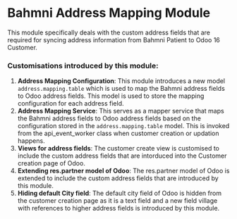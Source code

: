 # Bahmni Address Mapping Module
This module specifically deals with the custom address fields that are required for syncing address information from Bahmni Patient to Odoo 16 Customer.

### Customisations introduced by this module:
1. **Address Mapping Configuration**: This module introduces a new model `address.mapping.table` which is used to map the Bahmni address fields to Odoo address fields. This model is used to store the mapping configuration for each address field.
2. **Address Mapping Service**: This serves as a mapper service that maps the Bahmni address fields to Odoo address fields based on the configuration stored in the `address.mapping.table` model. This is invoked from the api_event_worker class when customer creation or updation happens.
3. **Views for address fields**: The customer create view is customised to include the custom address fields that are intorduced into the Customer creation page of Odoo.
4. **Extending res.partner model of Odoo**: The res.partner model of Odoo is extended to include the custom address fields that are introduced by this module.
5. **Hiding default City field**: The default city field of Odoo is hidden from the customer creation page as it is a text field and a new field village with references to higher address fields is introduced by this module.
